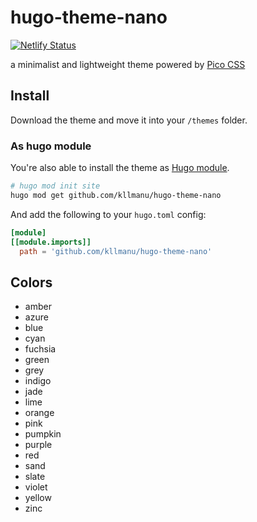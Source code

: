 # hugo-theme-nano

[![Netlify Status](https://api.netlify.com/api/v1/badges/4a2c63a3-0a55-40f5-85d7-71f1aa85847d/deploy-status)](https://app.netlify.com/projects/hugo-nano-theme/deploys)

a minimalist and lightweight theme powered by [Pico CSS](https://picocss.com)

## Install

Download the theme and move it into your `/themes` folder.

### As hugo module

You're also able to install the theme as [Hugo module](https://gohugo.io/hugo-modules/use-modules/).

```bash
# hugo mod init site
hugo mod get github.com/kllmanu/hugo-theme-nano
```

And add the following to your `hugo.toml` config:

```toml
[module]
[[module.imports]]
  path = 'github.com/kllmanu/hugo-theme-nano'
```

## Colors

- amber
- azure
- blue
- cyan
- fuchsia
- green
- grey
- indigo
- jade
- lime
- orange
- pink
- pumpkin
- purple
- red
- sand
- slate
- violet
- yellow
- zinc
